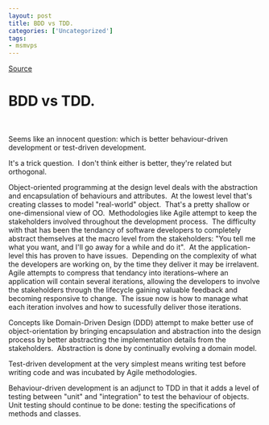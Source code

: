 ```yaml
---
layout: post
title: BDD vs TDD.
categories: ['Uncategorized']
tags:
- msmvps
---
```

[Source](http://blogs.msmvps.com/peterritchie/2008/01/22/bdd-vs-tdd/ "Permalink to BDD vs TDD.")

# BDD vs TDD.

 

Seems like an innocent question: which is better behaviour-driven development or test-driven development.

It's a trick question.  I don't think either is better, they're related but orthogonal.

Object-oriented programming at the design level deals with the abstraction and encapsulation of behaviours and attributes.  At the lowest level that's creating classes to model "real-world" object.  That's a pretty shallow or one-dimensional view of OO.  Methodologies like Agile attempt to keep the stakeholders involved throughout the development process.  The difficulty with that has been the tendancy of software developers to completely abstract themselves at the macro level from the stakeholders: "You tell me what you want, and I'll go away for a while and do it".  At the application-level this has proven to have issues.  Depending on the complexity of what the developers are working on, by the time they deliver it may be irrelavent.  Agile attempts to compress that tendancy into iterations–where an application will contain several iterations, allowing the developers to involve the stakeholders through the lifecycle gaining valuable feedback and becoming responsive to change.  The issue now is how to manage what each iteration involves and how to sucessfully deliver those iterations.

Concepts like Domain-Driven Design (DDD) attempt to make better use of object-orientation by bringing encapsulation and abstraction into the design process by better abstracting the implementation details from the stakeholders.  Abstraction is done by continually evolving a domain model.  

Test-driven development at the very simplest means writing test before writing code and was incubated by Agile methodologies.

Behaviour-driven development is an adjunct to TDD in that it adds a level of testing between "unit" and "integration" to test the behaviour of objects.  Unit testing should continue to be done: testing the specifications of methods and classes.    

